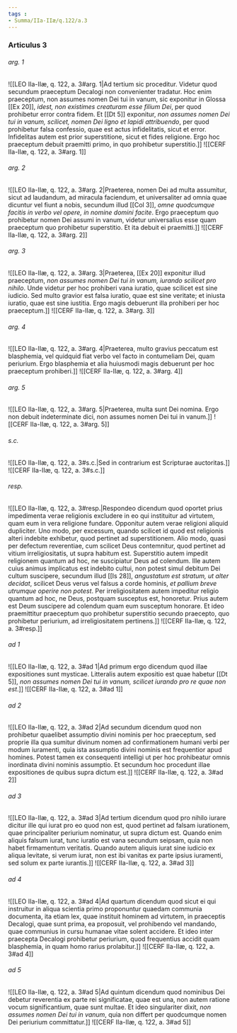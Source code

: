 ```yaml
---
tags : 
- Summa/IIa-IIæ/q.122/a.3
---
```


### Articulus 3

###### arg. 1
![[LEO IIa-IIæ, q. 122, a. 3#arg. 1|Ad tertium sic proceditur. Videtur quod secundum praeceptum Decalogi non convenienter tradatur. Hoc enim praeceptum, non assumes nomen Dei tui in vanum, sic exponitur in Glossa [[Ex 20]], *idest, non existimes creaturam esse filium Dei*, per quod prohibetur error contra fidem. Et [[Dt 5]] exponitur, *non assumes nomen Dei tui in vanum, scilicet, nomen Dei ligno et lapidi attribuendo*, per quod prohibetur falsa confessio, quae est actus infidelitatis, sicut et error. Infidelitas autem est prior superstitione, sicut et fides religione. Ergo hoc praeceptum debuit praemitti primo, in quo prohibetur superstitio.]]
![[CERF IIa-IIæ, q. 122, a. 3#arg. 1]]

###### arg. 2
![[LEO IIa-IIæ, q. 122, a. 3#arg. 2|Praeterea, nomen Dei ad multa assumitur, sicut ad laudandum, ad miracula faciendum, et universaliter ad omnia quae dicuntur vel fiunt a nobis, secundum illud [[Col 3]], *omne quodcumque facitis in verbo vel opere, in nomine domini facite*. Ergo praeceptum quo prohibetur nomen Dei assumi in vanum, videtur universalius esse quam praeceptum quo prohibetur superstitio. Et ita debuit ei praemitti.]]
![[CERF IIa-IIæ, q. 122, a. 3#arg. 2]]

###### arg. 3
![[LEO IIa-IIæ, q. 122, a. 3#arg. 3|Praeterea, [[Ex 20]] exponitur illud praeceptum, *non assumes nomen Dei tui in vanum, iurando scilicet pro nihilo*. Unde videtur per hoc prohiberi vana iuratio, quae scilicet est sine iudicio. Sed multo gravior est falsa iuratio, quae est sine veritate; et iniusta iuratio, quae est sine iustitia. Ergo magis debuerunt illa prohiberi per hoc praeceptum.]]
![[CERF IIa-IIæ, q. 122, a. 3#arg. 3]]

###### arg. 4
![[LEO IIa-IIæ, q. 122, a. 3#arg. 4|Praeterea, multo gravius peccatum est blasphemia, vel quidquid fiat verbo vel facto in contumeliam Dei, quam periurium. Ergo blasphemia et alia huiusmodi magis debuerunt per hoc praeceptum prohiberi.]]
![[CERF IIa-IIæ, q. 122, a. 3#arg. 4]]

###### arg. 5
![[LEO IIa-IIæ, q. 122, a. 3#arg. 5|Praeterea, multa sunt Dei nomina. Ergo non debuit indeterminate dici, non assumes nomen Dei tui in vanum.]]
![[CERF IIa-IIæ, q. 122, a. 3#arg. 5]]

###### s.c.
![[LEO IIa-IIæ, q. 122, a. 3#s.c.|Sed in contrarium est Scripturae auctoritas.]]
![[CERF IIa-IIæ, q. 122, a. 3#s.c.]]

###### resp.
![[LEO IIa-IIæ, q. 122, a. 3#resp.|Respondeo dicendum quod oportet prius impedimenta verae religionis excludere in eo qui instituitur ad virtutem, quam eum in vera religione fundare. Opponitur autem verae religioni aliquid dupliciter. Uno modo, per excessum, quando scilicet id quod est religionis alteri indebite exhibetur, quod pertinet ad superstitionem. Alio modo, quasi per defectum reverentiae, cum scilicet Deus contemnitur, quod pertinet ad vitium irreligiositatis, ut supra habitum est. Superstitio autem impedit religionem quantum ad hoc, ne suscipiatur Deus ad colendum. Ille autem cuius animus implicatus est indebito cultui, non potest simul debitum Dei cultum suscipere, secundum illud [[Is 28]], *angustatum est stratum, ut alter decidat*, scilicet Deus verus vel falsus a corde hominis, *et pallium breve utrumque operire non potest*. Per irreligiositatem autem impeditur religio quantum ad hoc, ne Deus, postquam susceptus est, honoretur. Prius autem est Deum suscipere ad colendum quam eum susceptum honorare. Et ideo praemittitur praeceptum quo prohibetur superstitio secundo praecepto, quo prohibetur periurium, ad irreligiositatem pertinens.]]
![[CERF IIa-IIæ, q. 122, a. 3#resp.]]

###### ad 1
![[LEO IIa-IIæ, q. 122, a. 3#ad 1|Ad primum ergo dicendum quod illae expositiones sunt mysticae. Litteralis autem expositio est quae habetur [[Dt 5]], *non assumes nomen Dei tui in vanum, scilicet iurando pro re quae non est*.]]
![[CERF IIa-IIæ, q. 122, a. 3#ad 1]]

###### ad 2
![[LEO IIa-IIæ, q. 122, a. 3#ad 2|Ad secundum dicendum quod non prohibetur quaelibet assumptio divini nominis per hoc praeceptum, sed proprie illa qua sumitur divinum nomen ad confirmationem humani verbi per modum iuramenti, quia ista assumptio divini nominis est frequentior apud homines. Potest tamen ex consequenti intelligi ut per hoc prohibeatur omnis inordinata divini nominis assumptio. Et secundum hoc procedunt illae expositiones de quibus supra dictum est.]]
![[CERF IIa-IIæ, q. 122, a. 3#ad 2]]

###### ad 3
![[LEO IIa-IIæ, q. 122, a. 3#ad 3|Ad tertium dicendum quod pro nihilo iurare dicitur ille qui iurat pro eo quod non est, quod pertinet ad falsam iurationem, quae principaliter periurium nominatur, ut supra dictum est. Quando enim aliquis falsum iurat, tunc iuratio est vana secundum seipsam, quia non habet firmamentum veritatis. Quando autem aliquis iurat sine iudicio ex aliqua levitate, si verum iurat, non est ibi vanitas ex parte ipsius iuramenti, sed solum ex parte iurantis.]]
![[CERF IIa-IIæ, q. 122, a. 3#ad 3]]

###### ad 4
![[LEO IIa-IIæ, q. 122, a. 3#ad 4|Ad quartum dicendum quod sicut ei qui instruitur in aliqua scientia primo proponuntur quaedam communia documenta, ita etiam lex, quae instituit hominem ad virtutem, in praeceptis Decalogi, quae sunt prima, ea proposuit, vel prohibendo vel mandando, quae communius in cursu humanae vitae solent accidere. Et ideo inter praecepta Decalogi prohibetur periurium, quod frequentius accidit quam blasphemia, in quam homo rarius prolabitur.]]
![[CERF IIa-IIæ, q. 122, a. 3#ad 4]]

###### ad 5
![[LEO IIa-IIæ, q. 122, a. 3#ad 5|Ad quintum dicendum quod nominibus Dei debetur reverentia ex parte rei significatae, quae est una, non autem ratione vocum significantium, quae sunt multae. Et ideo singulariter dixit, *non assumes nomen Dei tui in vanum*, quia non differt per quodcumque nomen Dei periurium committatur.]]
![[CERF IIa-IIæ, q. 122, a. 3#ad 5]]

